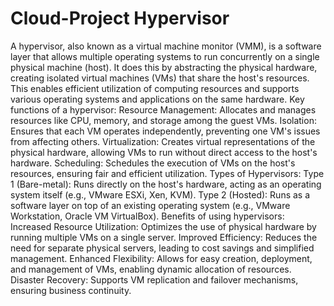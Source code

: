 # Cloud-Project Hypervisor


A hypervisor, also known as a virtual machine monitor (VMM), is a software layer that allows multiple operating systems to run concurrently on a single physical machine (host). It does this by abstracting the physical hardware, creating isolated virtual machines (VMs) that share the host's resources. This enables efficient utilization of computing resources and supports various operating systems and applications on the same hardware. 
Key functions of a hypervisor:
Resource Management:
Allocates and manages resources like CPU, memory, and storage among the guest VMs. 
Isolation:
Ensures that each VM operates independently, preventing one VM's issues from affecting others. 
Virtualization:
Creates virtual representations of the physical hardware, allowing VMs to run without direct access to the host's hardware. 
Scheduling:
Schedules the execution of VMs on the host's resources, ensuring fair and efficient utilization. 
Types of Hypervisors:
Type 1 (Bare-metal):
Runs directly on the host's hardware, acting as an operating system itself (e.g., VMware ESXi, Xen, KVM).
Type 2 (Hosted):
Runs as a software layer on top of an existing operating system (e.g., VMware Workstation, Oracle VM VirtualBox). 
Benefits of using hypervisors:
Increased Resource Utilization:
Optimizes the use of physical hardware by running multiple VMs on a single server. 
Improved Efficiency:
Reduces the need for separate physical servers, leading to cost savings and simplified management. 
Enhanced Flexibility:
Allows for easy creation, deployment, and management of VMs, enabling dynamic allocation of resources. 
Disaster Recovery:
Supports VM replication and failover mechanisms, ensuring business continuity. 

